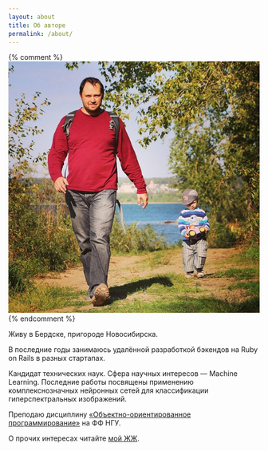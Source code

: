 ```yaml
---
layout: about
title: Об авторе
permalink: /about/
---
```


{% comment %}![Фото Олега](/assets/oleg.jpg) {% endcomment %}

Живу в Бердске, пригороде Новосибирска.

В последние годы занимаюсь удалённой
разработкой бэкендов на Ruby on Rails в разных стартапах.

Кандидат технических наук. Сфера научных интересов — Machine Learning. Последние
работы посвящены применению комплекснозначных нейронных сетей для классификации
гиперспектральных изображений.

Преподаю дисциплину
[«Объектно-ориентированное программирование»](http://oop.afti.ru)
на ФФ НГУ.

О прочих интересах читайте [мой ЖЖ](http://be9.livejournal.com).
